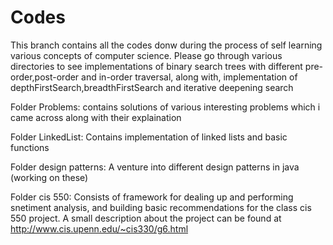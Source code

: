 # Codes

This branch contains all the codes donw during the process of self learning various concepts of computer science. Please
go through various directories to see implementations of binary search trees with different pre-order,post-order and 
in-order traversal, along with, implementation of depthFirstSearch,breadthFirstSearch and iterative deepening search 

Folder Problems: contains solutions of various interesting problems which i came across along with their explaination 

Folder LinkedList: Contains implementation of linked lists and basic functions 

Folder design patterns: A venture into different design patterns in java (working on these)

Folder cis 550: Consists of framework for dealing up and performing snetiment analysis, and building basic 
                recommendations for the class cis 550 project. A small description about the project can be 
                found at  http://www.cis.upenn.edu/~cis330/g6.html

